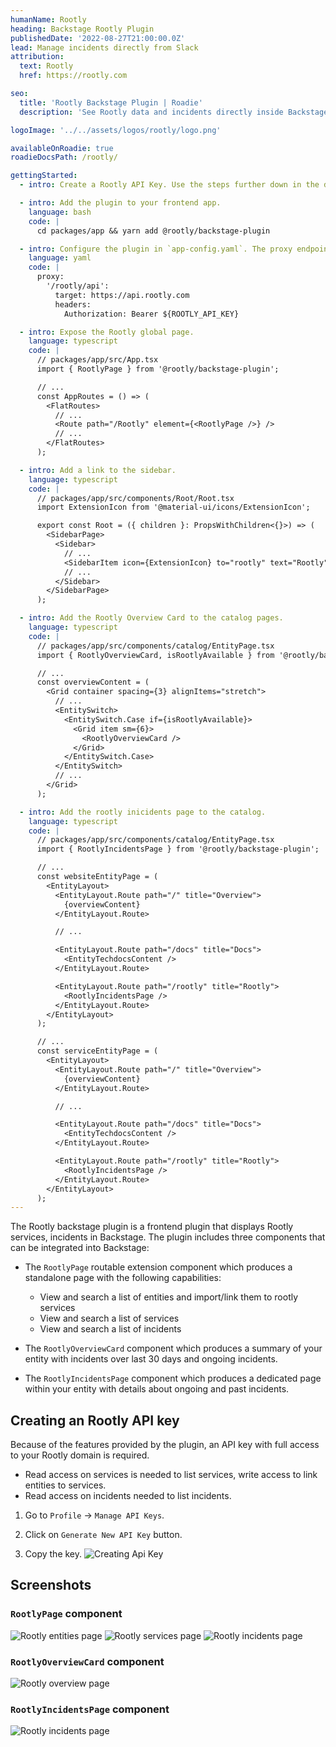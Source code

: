 ```yaml
---
humanName: Rootly
heading: Backstage Rootly Plugin
publishedDate: '2022-08-27T21:00:00.0Z'
lead: Manage incidents directly from Slack
attribution:
  text: Rootly
  href: https://rootly.com

seo:
  title: 'Rootly Backstage Plugin | Roadie'
  description: 'See Rootly data and incidents directly inside Backstage.'

logoImage: '../../assets/logos/rootly/logo.png'

availableOnRoadie: true
roadieDocsPath: /rootly/

gettingStarted:
  - intro: Create a Rootly API Key. Use the steps further down in the document to do this.

  - intro: Add the plugin to your frontend app.
    language: bash
    code: |
      cd packages/app && yarn add @rootly/backstage-plugin

  - intro: Configure the plugin in `app-config.yaml`. The proxy endpoint described below will allow the frontend to authenticate with Rootly without exposing your API key to users.
    language: yaml
    code: |
      proxy:
        '/rootly/api':
          target: https://api.rootly.com
          headers:
            Authorization: Bearer ${ROOTLY_API_KEY}

  - intro: Expose the Rootly global page.
    language: typescript
    code: |
      // packages/app/src/App.tsx
      import { RootlyPage } from '@rootly/backstage-plugin';

      // ...
      const AppRoutes = () => (
        <FlatRoutes>
          // ...
          <Route path="/Rootly" element={<RootlyPage />} />
          // ...
        </FlatRoutes>
      );

  - intro: Add a link to the sidebar.
    language: typescript
    code: |
      // packages/app/src/components/Root/Root.tsx
      import ExtensionIcon from '@material-ui/icons/ExtensionIcon';

      export const Root = ({ children }: PropsWithChildren<{}>) => (
        <SidebarPage>
          <Sidebar>
            // ...
            <SidebarItem icon={ExtensionIcon} to="rootly" text="Rootly" />
            // ...
          </Sidebar>
        </SidebarPage>
      );

  - intro: Add the Rootly Overview Card to the catalog pages.
    language: typescript
    code: |
      // packages/app/src/components/catalog/EntityPage.tsx
      import { RootlyOverviewCard, isRootlyAvailable } from '@rootly/backstage-plugin';

      // ...
      const overviewContent = (
        <Grid container spacing={3} alignItems="stretch">
          // ...
          <EntitySwitch>
            <EntitySwitch.Case if={isRootlyAvailable}>
              <Grid item sm={6}>
                <RootlyOverviewCard />
              </Grid>
            </EntitySwitch.Case>
          </EntitySwitch>
          // ...
        </Grid>
      );

  - intro: Add the rootly inicidents page to the catalog.
    language: typescript
    code: |
      // packages/app/src/components/catalog/EntityPage.tsx
      import { RootlyIncidentsPage } from '@rootly/backstage-plugin';

      // ...
      const websiteEntityPage = (
        <EntityLayout>
          <EntityLayout.Route path="/" title="Overview">
            {overviewContent}
          </EntityLayout.Route>

          // ...

          <EntityLayout.Route path="/docs" title="Docs">
            <EntityTechdocsContent />
          </EntityLayout.Route>

          <EntityLayout.Route path="/rootly" title="Rootly">
            <RootlyIncidentsPage />
          </EntityLayout.Route>
        </EntityLayout>
      );

      // ...
      const serviceEntityPage = (
        <EntityLayout>
          <EntityLayout.Route path="/" title="Overview">
            {overviewContent}
          </EntityLayout.Route>

          // ...

          <EntityLayout.Route path="/docs" title="Docs">
            <EntityTechdocsContent />
          </EntityLayout.Route>

          <EntityLayout.Route path="/rootly" title="Rootly">
            <RootlyIncidentsPage />
          </EntityLayout.Route>
        </EntityLayout>
      );
---
```


The Rootly backstage plugin is a frontend plugin that displays Rootly services, incidents in Backstage. The plugin includes three components that can be integrated into Backstage:

- The `RootlyPage` routable extension component which produces a standalone page with the following capabilities:
  - View and search a list of entities and import/link them to rootly services
  - View and search a list of services
  - View and search a list of incidents

- The `RootlyOverviewCard` component which produces a summary of your entity with incidents over last 30 days and ongoing incidents.

- The `RootlyIncidentsPage` component which produces a dedicated page within your entity with details about ongoing and past incidents.

## Creating an Rootly API key

Because of the features provided by the plugin, an API key with full access to your Rootly domain is required.
- Read access on services is needed to list services, write access to link entities to services.
- Read access on incidents needed to list incidents.

1. Go to `Profile` -> `Manage API Keys`.

2. Click on `Generate New API Key` button.

3. Copy the key. ![Creating Api Key](./rootly-creating-api-key.png)


## Screenshots

### `RootlyPage` component

![Rootly entities page](./rootly-entities-page.png)
![Rootly services page](./rootly-services-page.png)
![Rootly incidents page](./rootly-incidents-page.png)

### `RootlyOverviewCard` component

![Rootly overview page](./rootly-entity-overview.png)

### `RootlyIncidentsPage` component

![Rootly incidents page](./rootly-entity-incidents.png)
